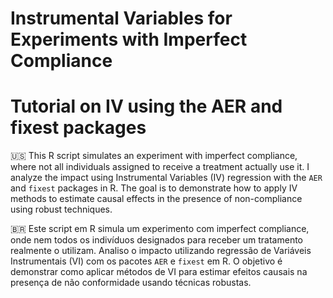 # Instrumental Variables for Experiments with Imperfect Compliance
# Tutorial on IV using the AER and fixest packages

🇺🇸 This R script simulates an experiment with imperfect compliance, where not all individuals assigned to receive a treatment actually use it. I analyze the impact using Instrumental Variables (IV) regression with the `AER` and `fixest` packages in R. The goal is to demonstrate how to apply IV methods to estimate causal effects in the presence of non-compliance using robust techniques.


🇧🇷 Este script em R simula um experimento com imperfect compliance, onde nem todos os indivíduos designados para receber um tratamento realmente o utilizam. Analiso o impacto utilizando regressão de Variáveis Instrumentais (VI) com os pacotes `AER` e `fixest` em R. O objetivo é demonstrar como aplicar métodos de VI para estimar efeitos causais na presença de não conformidade usando técnicas robustas.

